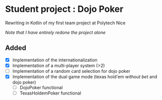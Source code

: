 Student project : Dojo Poker
=================================

Rewriting in Kotlin of my first team project at Polytech Nice

*Note that I have entirely redone the project alone*

Added
------------------
- [x] Implementation of the internationalization
- [x] Implementation of a multi-player system (>2)
- [ ] Implementation of a random card selection for dojo poker
- [x] Implementation of the dual game mode (texas hold'em *without bet* and dojo poker)
  - [ ] DojoPoker functional
  - [ ] TexasHoldemPoker functional
